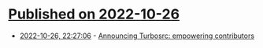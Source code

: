 # [Published on 2022-10-26](index.md)

* [2022-10-26, 22:27:06](https://lobste.rs/s/oe7vh9/announcing_turbosrc_empowering) - [Announcing Turbosrc: empowering contributors](https://turbosrc.org/blog/initial-release.html)
